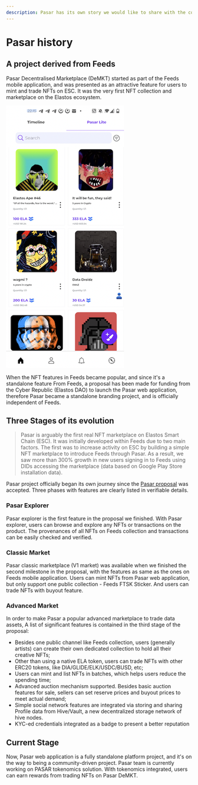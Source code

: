 ```yaml
---
description: Pasar has its own story we would like to share with the community.
---
```


# Pasar history

## A project derived from Feeds

Pasar Decentralised Marketplace (DeMKT) started as part of the Feeds mobile application, and was presented as an attractive feature for users to mint and trade NFTs on ESC. It was the very first NFT collection and marketplace on the Elastos ecosystem.&#x20;

![](.gitbook/assets/screen-2.png)

When the NFT features in Feeds became popular, and since it's a standalone feature From Feeds, a proposal has been made for funding from the Cyber Republic (Elastos DAO) to launch the Pasar web application, therefore Pasar became a standalone branding project, and is officially independent of Feeds.&#x20;

## Three Stages of its evolution

> Pasar is arguably the first real NFT marketplace on Elastos Smart Chain (ESC). It was initially developed within Feeds due to two main factors. The first was to increase activity on ESC by building a simple NFT marketplace to introduce Feeds through Pasar. As a result, we saw more than 300% growth in new users signing in to Feeds using DIDs accessing the marketplace (data based on Google Play Store installation data).

Pasar project officially began its own journey since the [Pasar proposal](https://www.cyberrepublic.org/proposals/61953f89eb709a00784155ab) was accepted. Three phases with features are clearly listed in verifiable details.&#x20;

### Pasar Explorer

Pasar explorer is the first feature in the proposal we finished. With Pasar explorer, users can browse and explore any NFTs or transactions on the product.  The provenances of all NFTs on Feeds collection and transactions can be easily checked and verified.

### Classic Market

Pasar classic marketplace (V1 market) was available when we finished the second milestone in the proposal, with the features as same as the ones on Feeds mobile application. Users can mint NFTs from Pasar web application, but only support one public collection - Feeds FTSK Sticker. And users can trade NFTs with buyout feature.&#x20;

### Advanced Market

In order to make Pasar a popular advanced marketplace to trade data assets, A list of significant features is contained in the third stage of the proposal:

* Besides one public channel like Feeds collection, users (generally artists) can create their own dedicated collection to hold all their creative NFTs;
* Other than using a native ELA token, users can trade NFTs with other ERC20 tokens, like DIA/GLIDE/ELK/USDC/BUSD, etc;
* Users can mint and list NFTs in batches, which helps users reduce the spending time;
* Advanced auction mechanism supported. Besides basic auction features for sale, sellers can set reserve prices and buyout prices to meet actual demand;
* Simple social network features are integrated via storing and sharing Profile data from Hive/Vault, a new decentralized storage network of hive nodes.
* KYC-ed credentials integrated as a badge to present a better reputation

## Current Stage

Now, Pasar web application is a fully standalone platform project, and it's on the way to being a community-driven project. Pasar team is currently working on PASAR tokenomics solution. With tokenomics integrated, users can earn rewards from trading NFTs on Pasar DeMKT.&#x20;
